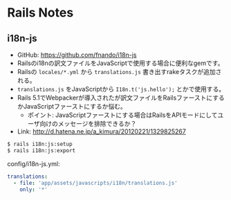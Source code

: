 # Rails Notes



## i18n-js

* GitHub: https://github.com/fnando/i18n-js
* Railsのi18nの訳文ファイルをJavaScriptで使用する場合に便利なgemです。
* Railsの `locales/*.yml` から `translations.js` 書き出すrakeタスクが追加される。
* `translations.js` をJavaScriptから `I18n.t('js.hello');` とかで使用する。
* Rails 5.1でWebpackerが導入されたが訳文ファイルをRailsファーストにするかJavaScriptファーストにするか悩む。
    * ポイント: JavaScriptファーストにする場合はRailsをAPIモードにしてユーザ向けのメッセージを排除できるか？
* Link: http://d.hatena.ne.jp/a_kimura/20120221/1329825267

```bash
$ rails i18n:js:setup
$ rails i18n:js:export
```

config/i18n-js.yml:

```yml
translations:
  - file: 'app/assets/javascripts/i18n/translations.js'
    only: '*'
```

